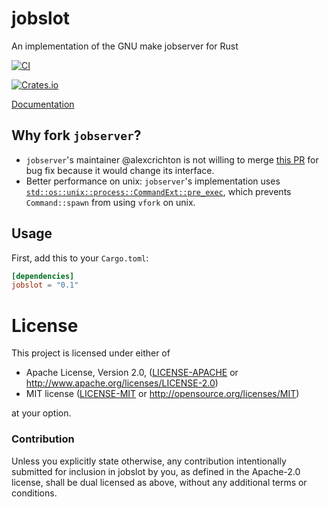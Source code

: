 # jobslot

An implementation of the GNU make jobserver for Rust

[![CI](https://github.com/cargo-bins/jobslot/actions/workflows/main.yml/badge.svg)](https://github.com/cargo-bins/jobslot/actions/workflows/main.yml)

[![Crates.io](https://img.shields.io/crates/v/jobslot.svg?maxAge=2592000)](https://crates.io/crates/jobslot)

[Documentation](https://docs.rs/jobslot)

## Why fork `jobserver`?

 - `jobserver`'s maintainer @alexcrichton is not willing to merge [this PR] for
   bug fix because it would change its interface.
 - Better performance on unix: `jobserver`'s implementation uses
   [`std::os::unix::process::CommandExt::pre_exec`], which prevents `Command::spawn`
   from using `vfork` on unix.

[this PR]: https://github.com/alexcrichton/jobserver-rs/pull/40#issuecomment-1195689752
[`std::os::unix::process::CommandExt::pre_exec`]: https://doc.rust-lang.org/std/os/unix/process/trait.CommandExt.html#tymethod.pre_exec

## Usage

First, add this to your `Cargo.toml`:

```toml
[dependencies]
jobslot = "0.1"
```

# License

This project is licensed under either of

 * Apache License, Version 2.0, ([LICENSE-APACHE](LICENSE-APACHE) or
   http://www.apache.org/licenses/LICENSE-2.0)
 * MIT license ([LICENSE-MIT](LICENSE-MIT) or
   http://opensource.org/licenses/MIT)

at your option.

### Contribution

Unless you explicitly state otherwise, any contribution intentionally submitted
for inclusion in jobslot by you, as defined in the Apache-2.0 license, shall be
dual licensed as above, without any additional terms or conditions.
